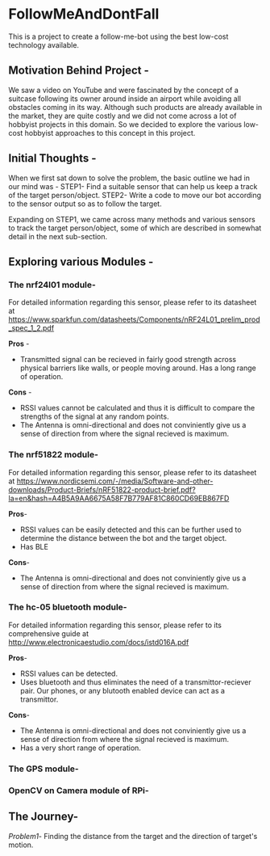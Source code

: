 # FollowMeAndDontFall
This is a project to create a follow-me-bot using the best low-cost technology available. 

## Motivation Behind Project - 
We saw a video on YouTube and were fascinated by the concept of a suitcase following its owner around inside an airport while avoiding all obstacles coming in its way. Although such products are already available in the market, they are quite costly and we did not come across a lot of hobbyist projects in this domain. So we decided to explore the various low-cost hobbyist approaches to this concept in this project. 

## Initial Thoughts - 
When we first sat down to solve the problem, the basic outline we had in our mind was -
STEP1- Find a suitable sensor that can help us keep a track of the target person/object.
STEP2- Write a code to move our bot according to the sensor output so as to follow the target.

Expanding on STEP1, we came across many methods and various sensors to track the target person/object, some of which are described in somewhat detail in the next sub-section. 


## Exploring various Modules -  
### The nrf24l01 module- 
 For detailed information regarding this sensor, please refer to its datasheet at          https://www.sparkfun.com/datasheets/Components/nRF24L01_prelim_prod_spec_1_2.pdf
 
 **Pros** -
 * Transmitted signal can be recieved in fairly good strength across physical barriers like walls, or people moving around. Has a long      range of operation.
 
 **Cons** -
 * RSSI values cannot be calculated and thus it is difficult to compare the strengths of the signal at any random points.
 * The Antenna is omni-directional and does not conviniently give us a sense of direction from where the signal recieved is maximum. 
 
### The nrf51822 module-
  For detailed information regarding this sensor, please refer to its datasheet at 
  https://www.nordicsemi.com/-/media/Software-and-other-downloads/Product-Briefs/nRF51822-product-brief.pdf?la=en&hash=A4B5A9AA6675A58F7B779AF81C860CD69EB867FD
  
  **Pros**-
  * RSSI values can be easily detected and this can be further used to determine the distance between the bot and the target object.
  * Has BLE
  
  **Cons**-
  * The Antenna is omni-directional and does not conviniently give us a sense of direction from where the signal recieved is maximum.
  
### The hc-05 bluetooth module- 
  For detailed information regarding this sensor, please refer to its comprehensive guide at
  http://www.electronicaestudio.com/docs/istd016A.pdf
  
  **Pros**-
  * RSSI values can be detected. 
  * Uses bluetooth and thus eliminates the need of a transmittor-reciever pair. Our phones, or any blutooth enabled device can act as a     transmittor. 
  
  **Cons**-
  * The Antenna is omni-directional and does not conviniently give us a sense of direction from where the signal recieved is maximum.
  * Has a very short range of operation. 
  
### The GPS module- 

### OpenCV on Camera module of RPi-

## The Journey-
  *Problem1*- Finding the distance from the target and the direction of target's motion.

 
 
 


